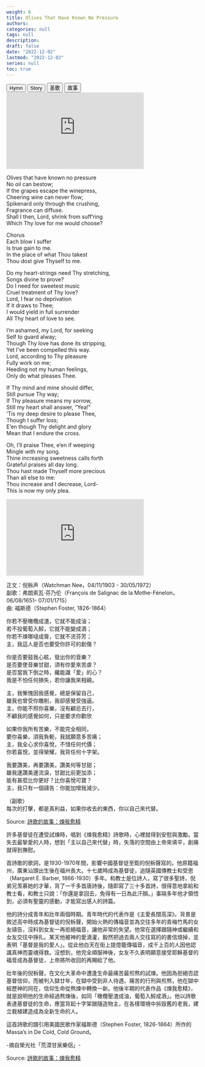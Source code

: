 ```yaml
---
weight: 6
title: Olives That Have Known No Pressure
authors: 
categories: null
tags: null
description: 
draft: false
date: "2022-12-02"
lastmod: "2022-12-02"
series: null
toc: true
---
```


<!--more-->

<!-- Tab links -->
<div class="tab">
  <button class="tablinks active" onclick="tablabel(event, 'english1')">Hymn</button>
  <button class="tablinks" onclick="tablabel(event, 'english2')">Story</button>
  <button class="tablinks" onclick="tablabel(event, 'chinese1')">圣歌</button>
  <button class="tablinks" onclick="tablabel(event, 'chinese2')">故事</button>
</div>

<!-- Tab content -->
<div id="english1" class="tabcontent" style="display:block">

<iframe width="360" height="200" src="https://www.youtube.com/embed/30DfunhwBAE" title="HYMN 626: Olives that have known no pressure" frameborder="0" allow="accelerometer; autoplay; clipboard-write; encrypted-media; gyroscope; picture-in-picture" allowfullscreen></iframe>

Olives that have known no pressure  
No oil can bestow;  
If the grapes escape the winepress,  
Cheering wine can never flow;  
Spikenard only through the crushing,  
Fragrance can diffuse.  
Shall I then, Lord, shrink from suff’ring  
Which Thy love for me would choose?  

Chorus  
Each blow I suffer  
Is true gain to me.  
In the place of what Thou takest  
Thou dost give Thyself to me.  

Do my heart-strings need Thy stretching,  
Songs divine to prove?  
Do I need for sweetest music  
Cruel treatment of Thy love?  
Lord, I fear no deprivation  
If it draws to Thee;  
I would yield in full surrender  
All Thy heart of love to see.

I’m ashamed, my Lord, for seeking  
Self to guard alway;  
Though Thy love has done its stripping,  
Yet I’ve been compelled this way.  
Lord, according to Thy pleasure  
Fully work on me;  
Heeding not my human feelings,  
Only do what pleases Thee.  

If Thy mind and mine should differ,  
Still pursue Thy way;  
If Thy pleasure means my sorrow,  
Still my heart shall answer, “Yea!”  
’Tis my deep desire to please Thee,  
Though I suffer loss;  
E’en though Thy delight and glory  
Mean that I endure the cross.  

Oh, I’ll praise Thee, e’en if weeping   
Mingle with my song.  
Thine increasing sweetness calls forth  
Grateful praises all day long.  
Thou hast made Thyself more precious  
Than all else to me:  
Thou increase and I decrease, Lord-  
This is now my only plea.  
</div>

<div id="english2" class="tabcontent">

</div>

<div id="chinese1" class="tabcontent">

<iframe width="360" height="200" src="https://www.youtube.com/embed/NKDwVM_Noxo" title="炼我愈精 Olives that have known no pressure" frameborder="0" allow="accelerometer; autoplay; clipboard-write; encrypted-media; gyroscope; picture-in-picture" allowfullscreen></iframe>  

正文：倪柝声（Watchman Nee，04/11/1903  - 30/05/1972）  
副歌：弗朗索瓦·芬乃伦（François de Salignac de la Mothe-Fénelon，06/08/1651- 07/01/1715）  
曲: 福斯德（Stephen Foster, 1826-1864）

你若不壓橄欖成渣，它就不能成油；  
若不投葡萄入醡，它就不能變成酒；  
你若不煉哪噠成膏，它就不流芬芳；  
主，我這人是否也要受你許可的創傷？  

你是否要鼓我心絃，發出你的音樂？  
是否要使音樂甘甜，須有你愛來苦虐？  
是否當我下倒之時，纔能識「愛」的心？  
我是不怕任何損失，若你讓我來相親。  

主，我慚愧因我感覺，總是保留自己，  
雖我也曾受你雕削，我卻感覺受強逼。  
主，你能不照你喜樂，沒有顧忌去行，  
不顧我的感覺如何，只是要求你歡欣  

如果你我所有苦樂，不能完全相同，  
要你喜樂，須我負軛，我就願意多苦痛；  
主，我全心求你喜悅，不惜任何代價；  
你若喜悅，並得榮耀，我背任何十字架。  

我要讚美，再要讚美，讚美何等甘甜；  
雖我邊讚美邊流淚，甘甜比前更加添；  
能有甚麼比你更好？比你喜悅可寶？  
主，我只有一個禱告：你能加增我減少。  

（副歌）  
每次的打擊，都是真利益，如果你收去的東西，你以自己來代替。  

Source: <a href = "http://show.health999.net/word/word_193.htm" target="_blank" rel="noopener noreferrer">詩歌的故事：煉我愈精</a>

</div>


<div id="chinese2" class="tabcontent">

許多基督徒在遭受試煉時，唱到《煉我愈精》詩歌時，心裡就得到安慰與激勵。當失去最摯愛的人時，想到「主以自己來代替」時，失落的空間由上帝來填平，創痛就得到撫慰。

首詩歌的歌詞，是1930-1970年間，影響中國基督徒至鉅的倪柝聲寫的。他原籍福州，廣東汕頭出生後在福州長大。十七歲時成為基督徒，追隨英國傳教士和受恩（Margaret E. Barber, 1866-1930）多年。和教士是位詩人，寫了很多聖詩，倪弟兄羡慕她的才華，背了一千多首唐詩後，隨即寫了三十多首詩，很得意地拿給和教士看，和教士只說：「你還是拿回去，免得有一日為此汗顏。」事隔多年他才領悟到，必須有聖靈的感動，才能寫出感人的詩篇。  

他的詩分成青年和壯年兩個時期。青年時代的代表作是《主愛長闊高深》。背景是敘述高中時成為基督徒的倪柝聲，開始火熱的傳福音並為交往多年的青梅竹馬的女友禱告，沒料到女友一再拒絕福音，讓他非常的失望。他常在選擇跟隨神或繼續和女友交往中掙扎。某天他被神的愛澆灌，毅然把過去兩人交往寫的的書信燒掉，並表明「基督是我的愛人」。從此他白天在街上提燈籠傳福音，成千上百的人因他認識真神而靈魂得救。沒想到，他完全順服神後，女友不久表明願意接受耶穌基督的福音成為基督徒，上帝將所收回的再賜給了他。  

壯年後的倪柝聲，在文化大革命中遭逢生命最痛苦最煎熬的試煉。他因為拒絕否認基督信仰，而被判入獄廿年，在獄中受到非人待遇，痛苦的行刑與煎熬，他在獄中經歷神的同在，信仰生命從熬煉中轉換一新。他後半期的代表作品《煉我愈精》，就是說明他的生命經過熬煉後，如同「橄欖壓渣成油，葡萄入醡成酒」。他以詩歌表達基督徒的生命，應當背起十字架跟隨造物主，在各樣環境中拆毀舊的老我，建立栽植建造成為全新生命的人。  

這首詩歌的譜引用美國民歌作家福斯德（Stephen Foster, 1826-1864）所作的Massa’s in De Cold, Cold Ground。  

-摘自榮光社「荒漠甘泉樂侶」-  

Source: <a href = "http://show.health999.net/word/word_193.htm" target="_blank" rel="noopener noreferrer">詩歌的故事：煉我愈精</a>

</div>